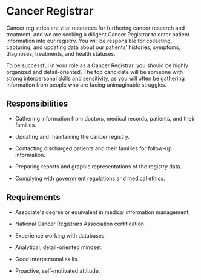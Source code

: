 # Cancer Registrar

Cancer registries are vital resources for furthering cancer research and treatment, and we are seeking a diligent Cancer Registrar to enter patient information into our registry. You will be responsible for collecting, capturing, and updating data about our patients' histories, symptoms, diagnoses, treatments, and health statuses.

To be successful in your role as a Cancer Registrar, you should be highly organized and detail-oriented. The top candidate will be someone with strong interpersonal skills and sensitivity, as you will often be gathering information from people who are facing unimaginable struggles.

## Responsibilities

* Gathering information from doctors, medical records, patients, and their families.

* Updating and maintaining the cancer registry.

* Contacting discharged patients and their families for follow-up information.

* Preparing reports and graphic representations of the registry data.

* Complying with government regulations and medical ethics.

## Requirements

* Associate's degree or equivalent in medical information management.

* National Cancer Registrars Association certification.

* Experience working with databases.

* Analytical, detail-oriented mindset.

* Good interpersonal skills.

* Proactive, self-motivated attitude.

